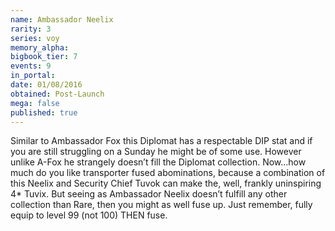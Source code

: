 ```yaml
---
name: Ambassador Neelix
rarity: 3
series: voy
memory_alpha:
bigbook_tier: 7
events: 9
in_portal:
date: 01/08/2016
obtained: Post-Launch
mega: false
published: true
---
```


Similar to Ambassador Fox this Diplomat has a respectable DIP stat and if you are still struggling on a Sunday he might be of some use. However unlike A-Fox he strangely doesn’t fill the Diplomat collection. Now...how much do you like transporter fused abominations, because a combination of this Neelix and Security Chief Tuvok can make the, well, frankly uninspiring 4* Tuvix. But seeing as Ambassador Neelix doesn’t fulfill any other collection than Rare, then you might as well fuse up. Just remember, fully equip to level 99 (not 100) THEN fuse.
